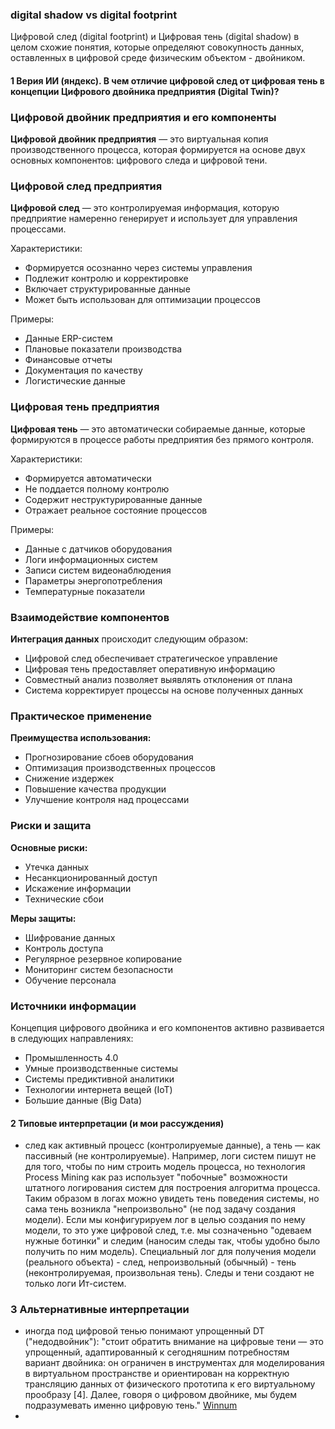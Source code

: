 ### digital shadow vs digital footprint
Цифровой след (digital footprint) и Цифровая тень (digital shadow) в целом схожие понятия, которые определяют совокупность данных, оставленных в цифровой среде физическим объектом - двойником.

#### 1 Верия ИИ (яндекс). В чем отличие цифровой след от цифровая тень в концепции Цифрового двойника предприятия (Digital Twin)? 

### Цифровой двойник предприятия и его компоненты

**Цифровой двойник предприятия** — это виртуальная копия производственного процесса, которая формируется на основе двух основных компонентов: цифрового следа и цифровой тени.

### Цифровой след предприятия

**Цифровой след** — это контролируемая информация, которую предприятие намеренно генерирует и использует для управления процессами.

Характеристики:
* Формируется осознанно через системы управления
* Подлежит контролю и корректировке
* Включает структурированные данные
* Может быть использован для оптимизации процессов

Примеры:
* Данные ERP-систем
* Плановые показатели производства
* Финансовые отчеты
* Документация по качеству
* Логистические данные

### Цифровая тень предприятия

**Цифровая тень** — это автоматически собираемые данные, которые формируются в процессе работы предприятия без прямого контроля.

Характеристики:
* Формируется автоматически
* Не поддается полному контролю
* Содержит неструктурированные данные
* Отражает реальное состояние процессов

Примеры:
* Данные с датчиков оборудования
* Логи информационных систем
* Записи систем видеонаблюдения
* Параметры энергопотребления
* Температурные показатели

### Взаимодействие компонентов

**Интеграция данных** происходит следующим образом:
* Цифровой след обеспечивает стратегическое управление
* Цифровая тень предоставляет оперативную информацию
* Совместный анализ позволяет выявлять отклонения от плана
* Система корректирует процессы на основе полученных данных

### Практическое применение

**Преимущества использования:**
* Прогнозирование сбоев оборудования
* Оптимизация производственных процессов
* Снижение издержек
* Повышение качества продукции
* Улучшение контроля над процессами

### Риски и защита

**Основные риски:**
* Утечка данных
* Несанкционированный доступ
* Искажение информации
* Технические сбои

**Меры защиты:**
* Шифрование данных
* Контроль доступа
* Регулярное резервное копирование
* Мониторинг систем безопасности
* Обучение персонала

### Источники информации

Концепция цифрового двойника и его компонентов активно развивается в следующих направлениях:
* Промышленность 4.0
* Умные производственные системы
* Системы предиктивной аналитики
* Технологии интернета вещей (IoT)
* Большие данные (Big Data)

#### 2 Типовые интерпретации (и мои рассуждения)
- след как активный процесс (контролируемые данные), а тень — как пассивный (не контролируемые). Например, логи систем пишут не для того, чтобы по ним строить модель процесса, но технология Process Mining как раз использует "побочные" возможности штатного логирования систем для построения алгоритма процесса. Таким образом в логах можно увидеть тень поведения системы, но сама тень возникла "непроизвольно" (не под задачу создания модели). Если мы конфигурируем лог в целью создания по нему модели, то это уже цифровой след, т.е. мы созначеньно "одеваем нужные ботинки" и следим (наносим следы так, чтобы удобно было получить по ним модель). Специальный лог для получения модели (реального объекта) - след, непроизвольный (обычный) - тень (неконтролируемая, произвольная тень). Следы и тени создают не только логи Ит-систем.   

### 3 Альтернативные интерпретации 
- иногда под цифровой тенью понимают упрощенный DT ("недодвойник"): "стоит обратить внимание на цифровые тени — это упрощенный, адаптированный к сегодняшним потребностям вариант двойника: он ограничен в инструментах для моделирования в виртуальном пространстве и ориентирован на корректную трансляцию данных от физического прототипа к его виртуальному прообразу [4]. Далее, говоря о цифровом двойнике, мы будем подразумевать именно цифровую тень." [Winnum](https://controleng.ru/innovatsii/cifrovye-dvojniki/chto/?ysclid=mcogad9c5p165298762)
-  
